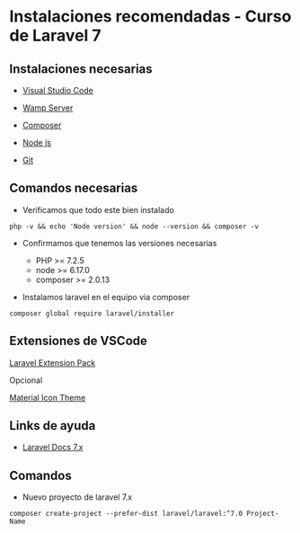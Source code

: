 # Instalaciones recomendadas - Curso de Laravel 7
## Instalaciones necesarias

* [Visual Studio Code](https://code.visualstudio.com/)

* [Wamp Server](https://www.mongodb.com/try/download/compass)

* [Composer](https://getcomposer.org/download/)

* [Node js](https://nodejs.org/es/)

* [Git](https://git-scm.com/)

## Comandos necesarias

* Verificamos que todo este bien instalado 
```
php -v && echo 'Node version' && node --version && composer -v
``` 

* Confirmamos que tenemos las versiones necesarias 
    - PHP >= 7.2.5
    - node >= 6.17.0
    - composer >= 2.0.13

* Instalamos laravel en el equipo via composer 
```
composer global require laravel/installer
```

## Extensiones de VSCode
[Laravel Extension Pack](https://marketplace.visualstudio.com/items?itemName=onecentlin.laravel-extension-pack)

Opcional

[Material Icon Theme](https://marketplace.visualstudio.com/items?itemName=PKief.material-icon-theme)

## Links de ayuda

* [Laravel Docs 7.x](https://laravel.com/docs/7.x)

## Comandos

* Nuevo proyecto de laravel 7.x
```
composer create-project --prefer-dist laravel/laravel:^7.0 Project-Name

```